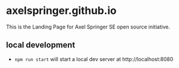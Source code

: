 # axelspringer.github.io

This is the Landing Page for Axel Springer SE open source initiative.

## local development

 * ```npm run start``` will start a local dev server at http://localhost:8080
